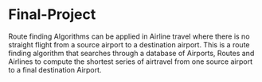 # Final-Project
Route finding Algorithms can be applied in Airline travel where there is no straight flight from a source airport to a destination airport. 
This is a route finding algorithm that searches through a database of Airports, Routes and Airlines to compute the shortest series of airtravel from one source airport to a final destination Airport.
